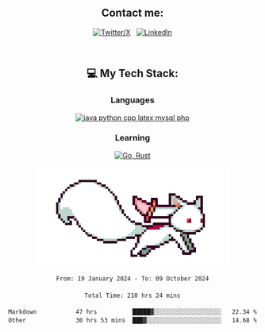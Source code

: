 

<div align="center">

## Contact me:

[![Twitter/X](https://skillicons.dev/icons?i=twitter)](https://twitter.com/erikskopp) &nbsp;
[![LinkedIn](https://skillicons.dev/icons?i=linkedin)](www.linkedin.com/in/erik-skopp) 

<div align="center">
<br>

## 💻 My Tech Stack:

### Languages

[![java python cpp latex mysql php](https://skillicons.dev/icons?i=java,python,cpp,latex,mysql,php)](https://skillicons.dev)

### Learning

[![Go, Rust](https://skillicons.dev/icons?i=go,rust)](https://skillicons.dev)

<center>

<img src="kyubey.gif" alt="Alt-Text" title="" >

</center>


<!--START_SECTION:waka-->

```txt
From: 19 January 2024 - To: 09 October 2024

Total Time: 210 hrs 24 mins

Markdown           47 hrs          █████▓░░░░░░░░░░░░░░░░░░░   22.34 %
Other              30 hrs 53 mins  ███▓░░░░░░░░░░░░░░░░░░░░░   14.68 %
```

<!--END_SECTION:waka-->
